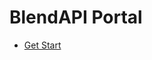 <div class="markdown-portal">
	<h1>BlendAPI Portal</h1>
	<ul>
		<li><a href="/blendapi/getstart">Get Start</a></li>	
	</ul>
</div>